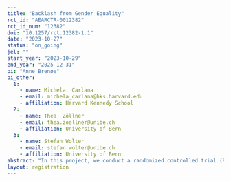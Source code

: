 ```yaml
---
title: "Backlash from Gender Equality"
rct_id: "AEARCTR-0012382"
rct_id_num: "12382"
doi: "10.1257/rct.12382-1.1"
date: "2023-10-27"
status: "on_going"
jel: ""
start_year: "2023-10-29"
end_year: "2025-12-31"
pi: "Anne Brenøe"
pi_other:
  1:
    - name: Michela  Carlana
    - email: michela_carlana@hks.harvard.edu
    - affiliation: Harvard Kennedy School
  2:
    - name: Thea  Zöllner
    - email: thea.zoellner@unibe.ch
    - affiliation: University of Bern
  3:
    - name: Stefan Wolter
    - email: stefan.wolter@unibe.ch
    - affiliation: University of Bern
abstract: "In this project, we conduct a randomized controlled trial (RCT) in schools in the Canton of Zurich, Switzerland, to examine whether emphasizing employers’ demand for women in math-intensive occupations affects students’ occupational aspirations and their willingness to help or sabotage other students of their own and opposite gender in incentivized games. Especially, we want to investigate whether emphasizing employers’ demand for women positively affects girls’ likelihood of choosing more math-intensive apprenticeships and whether there is any backlash among boys. "
layout: registration
---
```



